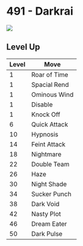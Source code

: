 # 491 - Darkrai
![][491]

## Level Up

Level | Move
---   | ---
  1   | Roar of Time
  1   | Spacial Rend
  1   | Ominous Wind
  1   | Disable
  1   | Knock Off
  6   | Quick Attack
 10   | Hypnosis
 14   | Feint Attack
 18   | Nightmare
 22   | Double Team
 26   | Haze
 30   | Night Shade
 34   | Sucker Punch
 38   | Dark Void
 42   | Nasty Plot
 46   | Dream Eater
 50   | Dark Pulse



[491]: /img/pokemon/491.png

